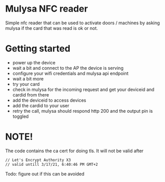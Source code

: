 # Mulysa NFC reader

Simple nfc reader that can be used to activate doors / machines by asking mulysa if the card that was read is ok or not.

# Getting started

* power up the device
* wait a bit and connect to the AP the device is serving
* configure your wifi credentials and mulysa api endpoint
* wait a bit more
* try your card
* check in mulysa for the incoming request and get your deviceid and cardid from there
* add the deviceid to access devices
* add the cardid to your user
* retry the call, mulysa should respond http 200 and the output pin is toggled

# NOTE!

The code contains the ca cert for doing tls. It will not be valid after

```
// Let's Encrypt Authority X3
// valid untill 3/17/21, 6:40:46 PM GMT+2
```

Todo: figure out if this can be avoided